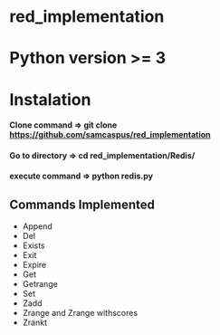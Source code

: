 # red_implementation

# Python version >= 3  

# Instalation 
#### Clone command => git clone https://github.com/samcaspus/red_implementation
#### Go to directory => cd red_implementation/Redis/
#### execute command => python redis.py

## Commands Implemented
- Append
- Del
- Exists
- Exit
- Expire
- Get
- Getrange
- Set
- Zadd
- Zrange and Zrange withscores
- Zrankt
